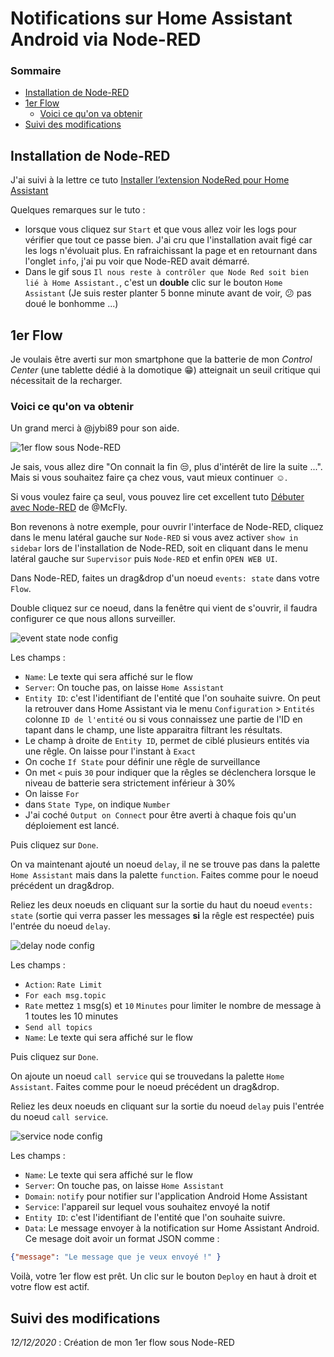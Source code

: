 # Notifications sur Home Assistant Android via Node-RED

### Sommaire

- [Installation de Node-RED](#installation-de-node-red)
- [1er Flow](#1er-flow)
  - [Voici ce qu'on va obtenir](#voici-ce-quon-va-obtenir)
- [Suivi des modifications](#suivi-des-modifications)

## Installation de Node-RED

J'ai suivi à la lettre ce tuto [Installer l’extension NodeRed pour Home Assistant](https://hacf.fr/nodered-facilitez-vous-les-automatisations/)

Quelques remarques sur le tuto :

- lorsque vous cliquez sur `Start` et que vous allez voir les logs pour vérifier que tout ce passe bien. J'ai cru que l'installation avait figé car les logs n'évoluait plus. En rafraichissant la page et en retournant dans l'onglet `info`, j'ai pu voir que Node-RED avait démarré.
- Dans le gif sous `Il nous reste à contrôler que Node Red soit bien lié à Home Assistant.`, c'est un **double** clic sur le bouton `Home Assistant` (Je suis rester planter 5 bonne minute avant de voir, :confused: pas doué le bonhomme ...)

## 1er Flow

Je voulais être averti sur mon smartphone que la batterie de mon *Control Center* (une tablette dédié à la domotique :grin:) atteignait un seuil critique qui nécessitait de la recharger.

### Voici ce qu'on va obtenir

Un grand merci à @jybi89 pour son aide.

![1er flow sous Node-RED](resources/integ-nodered_1st-flow.png)

Je sais, vous allez dire "On connait la fin :unamused:, plus d'intérêt de lire la suite ...".
Mais si vous souhaitez faire ça chez vous, vaut mieux continuer :relaxed:.

Si vous voulez faire ça seul, vous pouvez lire cet excellent tuto [Débuter avec Node-RED](https://forum.hacf.fr/t/debuter-avec-node-red/334) de @McFly.

Bon revenons à notre exemple, pour ouvrir l'interface de Node-RED, cliquez dans le menu latéral gauche sur `Node-RED` si vous avez activer `show in sidebar` lors de l'installation de Node-RED, soit en cliquant dans le menu latéral gauche sur `Supervisor` puis `Node-RED` et enfin `OPEN WEB UI`.

Dans Node-RED, faites un drag&drop d'un noeud `events: state` dans votre `Flow`.

Double cliquez sur ce noeud, dans la fenêtre qui vient de s'ouvrir, il faudra configurer ce que nous allons surveiller.

![event state node config](resources/integ-nodered_event-state-node.png)

Les champs :

- `Name`: Le texte qui sera affiché sur le flow
- `Server`: On touche pas, on laisse `Home Assistant`
- `Entity ID`: c'est l'identifiant de l'entité que l'on souhaite suivre. On peut la retrouver dans Home Assistant via le menu `Configuration` > `Entités` colonne `ID de l'entité` ou si vous connaissez une partie de l'ID en tapant dans le champ, une liste apparaitra filtrant les résultats.
- Le champ à droite de `Entity ID`, permet de ciblé plusieurs entités via une rêgle. On laisse pour l'instant à `Exact`
- On coche `If State` pour définir une rêgle de surveillance
- On met `<` puis `30` pour indiquer que la rêgles se déclenchera lorsque le niveau de batterie sera strictement inférieur à 30%
- On laisse `For`
- dans `State Type`, on indique `Number`
- J'ai coché `Output on Connect` pour être averti à chaque fois qu'un déploiement est lancé.

Puis cliquez sur `Done`.

On va maintenant ajouté un noeud `delay`, il ne se trouve pas dans la palette `Home Assistant` mais dans la palette `function`. Faites comme pour le noeud précédent un drag&drop.

Reliez les deux noeuds en cliquant sur la sortie du haut du noeud `events: state` (sortie qui verra passer les messages **si** la rêgle est respectée) puis l'entrée du noeud `delay`.

![delay node config](resources/integ-nodered_delay-node.png)

Les champs :

- `Action`: `Rate Limit`
- `For each msg.topic`
- `Rate` mettez `1` msg(s) et `10` `Minutes` pour limiter le nombre de message à 1 toutes les 10 minutes
- `Send all topics`
- `Name`: Le texte qui sera affiché sur le flow

Puis cliquez sur `Done`.

On ajoute un noeud `call service` qui se trouvedans la palette `Home Assistant`. Faites comme pour le noeud précédent un drag&drop.

Reliez les deux noeuds en cliquant sur la sortie du noeud `delay` puis l'entrée du noeud `call service`.

![service node config](resources/integ-nodered_service-node.png)

Les champs :

- `Name`: Le texte qui sera affiché sur le flow
- `Server`: On touche pas, on laisse `Home Assistant`
- `Domain`: `notify` pour notifier sur l'application Android Home Assistant
- `Service`: l'appareil sur lequel vous souhaitez envoyé la notif
- `Entity ID`: c'est l'identifiant de l'entité que l'on souhaite suivre.
- `Data`: Le message envoyer à la notification sur Home Assistant Android. Ce mesage doit avoir un format JSON comme :

```JSON
{"message": "Le message que je veux envoyé !" }
```

Voilà, votre 1er flow est prêt. Un clic sur le bouton `Deploy` en haut à droit et votre flow est actif.

## Suivi des modifications

*12/12/2020* : Création de mon 1er flow sous Node-RED
